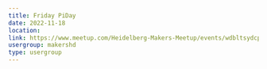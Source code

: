 ```yaml
---
title: Friday PiDay
date: 2022-11-18
location: 
link: https://www.meetup.com/Heidelberg-Makers-Meetup/events/wdbltsydcpbxb/
usergroup: makershd
type: usergroup
---
```

